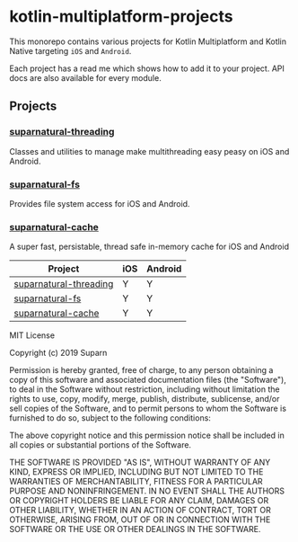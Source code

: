 # kotlin-multiplatform-projects

This monorepo contains various projects for Kotlin Multiplatform and Kotlin Native
targeting `iOS` and `Android`.

Each project has a read me which shows how to add it to your project.
API docs are also available for every module.

## Projects

### [suparnatural-threading](threading-core/README.md) 

Classes and utilities to manage make multithreading easy peasy on iOS and Android.

### [suparnatural-fs](fs-core/README.md)

Provides file system access for iOS and Android.


### [suparnatural-cache](https://suparngp.github.io/kotlin-multiplatform-projects/cache-core/docs/cache-core/index.html) 

A super fast, persistable, thread safe in-memory cache for iOS and Android


| Project | iOS | Android |
|---------|-----|---------|
| [suparnatural-threading](threading-core/README.md) | Y | Y |
| [suparnatural-fs](fs-core/README.md) | Y | Y |
| [suparnatural-cache](cache-core/README.md) | Y | Y |


MIT License

Copyright (c) 2019 Suparn

Permission is hereby granted, free of charge, to any person obtaining a copy
of this software and associated documentation files (the "Software"), to deal
in the Software without restriction, including without limitation the rights
to use, copy, modify, merge, publish, distribute, sublicense, and/or sell
copies of the Software, and to permit persons to whom the Software is
furnished to do so, subject to the following conditions:

The above copyright notice and this permission notice shall be included in all
copies or substantial portions of the Software.

THE SOFTWARE IS PROVIDED "AS IS", WITHOUT WARRANTY OF ANY KIND, EXPRESS OR
IMPLIED, INCLUDING BUT NOT LIMITED TO THE WARRANTIES OF MERCHANTABILITY,
FITNESS FOR A PARTICULAR PURPOSE AND NONINFRINGEMENT. IN NO EVENT SHALL THE
AUTHORS OR COPYRIGHT HOLDERS BE LIABLE FOR ANY CLAIM, DAMAGES OR OTHER
LIABILITY, WHETHER IN AN ACTION OF CONTRACT, TORT OR OTHERWISE, ARISING FROM,
OUT OF OR IN CONNECTION WITH THE SOFTWARE OR THE USE OR OTHER DEALINGS IN THE
SOFTWARE.
